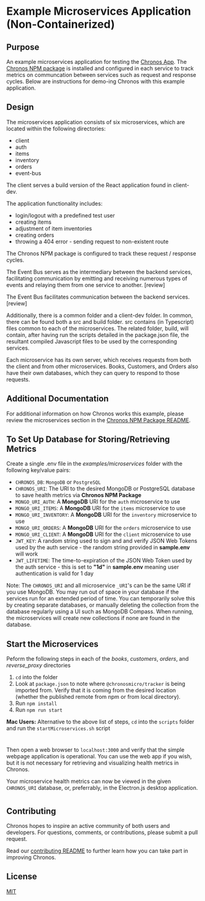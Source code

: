 # Example Microservices Application (Non-Containerized)

## Purpose

An example microservices application for testing the [Chronos App](https://github.com/open-source-labs/Chronos). The [Chronos NPM package](https://www.npmjs.com/package/@chronosmicro/tracker) is installed and configured in each service to track metrics on communcation between services such as request and response cycles. Below are instructions for demo-ing Chronos with this example application.

## Design

The microservices application consists of six microservices, which are located within the following directories:

- client
- auth
- items
- inventory
- orders
- event-bus

The client serves a build version of the React application found in client-dev.

The application functionality includes:

- login/logout with a predefined test user
- creating items
- adjustment of item inventories
- creating orders
- throwing a 404 error - sending request to non-existent route

The Chronos NPM package is configured to track these request / response cycles.

The Event Bus serves as the intermediary between the backend services, facilitating communication by emitting and receiving numerous types of events and relaying them from one service to another. [review]

The Event Bus facilitates communication between the backend services. [review]

Additionally, there is a common folder and a client-dev folder. In common, there can be found both a src and build folder. src contains (in Typescript) files common to each of the microservices. The related folder, build, will contain, after having run the scripts detailed in the package.json file, the resultant compiled Javascript files to be used by the corresponding services.

Each microservice has its own server, which receives requests from both the client and from other microservices. Books, Customers, and Orders also have their own databases, which they can query to respond to those requests.

## Additional Documentation

For additional information on how Chronos works this example, please review the microservices section in the [Chronos NPM Package README](../../chronos_npm_package/README.md).

## To Set Up Database for Storing/Retrieving Metrics

Create a single .env file in the _examples/microservices_ folder with the following key/value pairs:

- `CHRONOS_DB`: `MongoDB` or `PostgreSQL`
- `CHRONOS_URI`: The URI to the desired MongoDB or PostgreSQL database to save health metrics via **Chronos NPM Package**
- `MONGO_URI_AUTH`: A **MongoDB** URI for the `auth` microservice to use
- `MONGO_URI_ITEMS`: A **MongoDB** URI for the `items` microservice to use
- `MONGO_URI_INVENTORY`: A **MongoDB** URI for the `inventory` microservice to use
- `MONGO_URI_ORDERS`: A **MongoDB** URI for the `orders` microservice to use
- `MONGO_URI_CLIENT`: A **MongoDB** URI for the `client` microservice to use
- `JWT_KEY`: A random string used to sign and and verify JSON Web Tokens used by the auth service - the random string provided in **sample.env** will work
- `JWT_LIFETIME`: The time-to-expiration of the JSON Web Token used by the auth service - this is set to **"1d"** in **sample.env** meaning user authentication is valid for 1 day

Note: The `CHRONOS_URI` and all microservice `_URI`'s can be the same URI if you use MongoDB. You may run out of space in your database if the services run for an extended period of time. You can temporarily solve this by creating separate databases, or manually deleting the collection from the database regularly using a UI such as MongoDB Compass. When running, the microservices will create new collections if none are found in the database.

## Start the Microservices

Peform the following steps in each of the _books_, _customers_, _orders_, and _reverse_proxy_ directories

1. `cd` into the folder
2. Look at `package.json` to note where `@chronosmicro/tracker` is being imported from. Verify that it is coming from the desired location (whether the published remote from npm or from local directory).
3. Run `npm install`
4. Run `npm run start`

**Mac Users:** Alternative to the above list of steps, `cd` into the `scripts` folder and run the `startMicroservices.sh` script

#

Then open a web browser to `localhost:3000` and verify that the simple webpage application is operational. You can use the web app if you wish, but it is not necessary for retrieving and visualizing health metrics in Chronos.

Your microservice health metrics can now be viewed in the given `CHRONOS_URI` database, or, preferrably, in the Electron.js desktop application.

#

## Contributing

Chronos hopes to inspire an active community of both users and developers. For questions, comments, or contributions, please submit a pull request.

Read our [contributing README](../../CONTRIBUTING.md) to further learn how you can take part in improving Chronos.

## License

[MIT](https://github.com/oslabs-beta/Chronos/blob/master/LICENSE.md)
